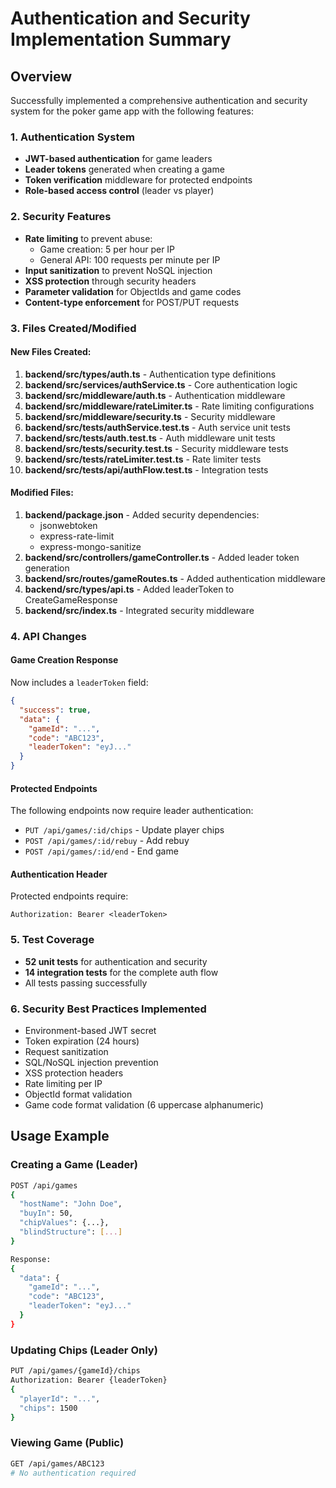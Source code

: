 # Authentication and Security Implementation Summary

## Overview

Successfully implemented a comprehensive authentication and security system for the poker game app with the following features:

### 1. Authentication System
- **JWT-based authentication** for game leaders
- **Leader tokens** generated when creating a game
- **Token verification** middleware for protected endpoints
- **Role-based access control** (leader vs player)

### 2. Security Features
- **Rate limiting** to prevent abuse:
  - Game creation: 5 per hour per IP
  - General API: 100 requests per minute per IP
- **Input sanitization** to prevent NoSQL injection
- **XSS protection** through security headers
- **Parameter validation** for ObjectIds and game codes
- **Content-type enforcement** for POST/PUT requests

### 3. Files Created/Modified

#### New Files Created:
1. **backend/src/types/auth.ts** - Authentication type definitions
2. **backend/src/services/authService.ts** - Core authentication logic
3. **backend/src/middleware/auth.ts** - Authentication middleware
4. **backend/src/middleware/rateLimiter.ts** - Rate limiting configurations
5. **backend/src/middleware/security.ts** - Security middleware
6. **backend/src/__tests__/authService.test.ts** - Auth service unit tests
7. **backend/src/__tests__/auth.test.ts** - Auth middleware unit tests
8. **backend/src/__tests__/security.test.ts** - Security middleware tests
9. **backend/src/__tests__/rateLimiter.test.ts** - Rate limiter tests
10. **backend/src/__tests__/api/authFlow.test.ts** - Integration tests

#### Modified Files:
1. **backend/package.json** - Added security dependencies:
   - jsonwebtoken
   - express-rate-limit
   - express-mongo-sanitize
2. **backend/src/controllers/gameController.ts** - Added leader token generation
3. **backend/src/routes/gameRoutes.ts** - Added authentication middleware
4. **backend/src/types/api.ts** - Added leaderToken to CreateGameResponse
5. **backend/src/index.ts** - Integrated security middleware

### 4. API Changes

#### Game Creation Response
Now includes a `leaderToken` field:
```json
{
  "success": true,
  "data": {
    "gameId": "...",
    "code": "ABC123",
    "leaderToken": "eyJ..."
  }
}
```

#### Protected Endpoints
The following endpoints now require leader authentication:
- `PUT /api/games/:id/chips` - Update player chips
- `POST /api/games/:id/rebuy` - Add rebuy
- `POST /api/games/:id/end` - End game

#### Authentication Header
Protected endpoints require:
```
Authorization: Bearer <leaderToken>
```

### 5. Test Coverage
- **52 unit tests** for authentication and security
- **14 integration tests** for the complete auth flow
- All tests passing successfully

### 6. Security Best Practices Implemented
- Environment-based JWT secret
- Token expiration (24 hours)
- Request sanitization
- SQL/NoSQL injection prevention
- XSS protection headers
- Rate limiting per IP
- ObjectId format validation
- Game code format validation (6 uppercase alphanumeric)

## Usage Example

### Creating a Game (Leader)
```bash
POST /api/games
{
  "hostName": "John Doe",
  "buyIn": 50,
  "chipValues": {...},
  "blindStructure": [...]
}

Response:
{
  "data": {
    "gameId": "...",
    "code": "ABC123",
    "leaderToken": "eyJ..."
  }
}
```

### Updating Chips (Leader Only)
```bash
PUT /api/games/{gameId}/chips
Authorization: Bearer {leaderToken}
{
  "playerId": "...",
  "chips": 1500
}
```

### Viewing Game (Public)
```bash
GET /api/games/ABC123
# No authentication required
```
